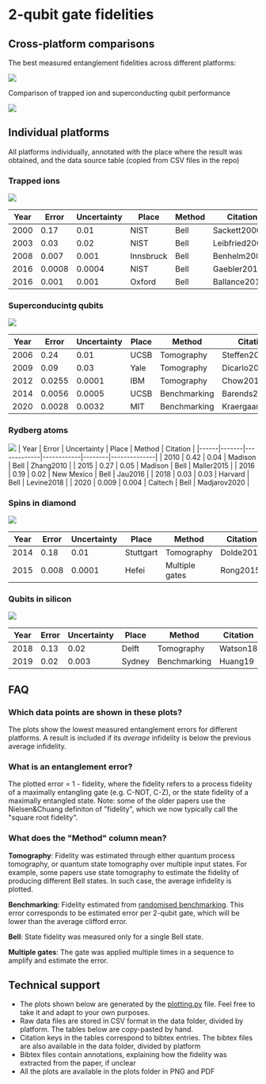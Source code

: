 # 2-qubit gate fidelities

## Cross-platform comparisons
The best measured entanglement fidelities across different platforms:

![](plots/combined.png)

Comparison of trapped ion and superconducting qubit performance

![](plots/ions_vs_supercond.png)

## Individual platforms

All platforms individually, annotated with the place where the result was obtained, and the data source table (copied from CSV files in the repo)

### Trapped ions

![](plots/ions.png)

| Year | Error  | Uncertainty | Place     | Method | Citation       | 
|------|--------|-------------|-----------|--------|----------------| 
| 2000 | 0.17   | 0.01        | NIST      | Bell   | Sackett2000    | 
| 2003 | 0.03   | 0.02        | NIST      | Bell   | Leibfried2003b | 
| 2008 | 0.007  | 0.001       | Innsbruck | Bell   | Benhelm2008    | 
| 2016 | 0.0008 | 0.0004      | NIST      | Bell   | Gaebler2016    | 
| 2016 | 0.001  | 0.001       | Oxford    | Bell   | Ballance2016   |

### Superconducintg qubits
![](plots/superconducting.png)

| Year | Error  | Uncertainty | Place | Method       | Citation       | 
|------|--------|-------------|-------|--------------|----------------| 
| 2006 | 0.24   | 0.01        | UCSB  | Tomography   | Steffen2006    | 
| 2009 | 0.09   | 0.03        | Yale  | Tomography   | Dicarlo2009    | 
| 2012 | 0.0255 | 0.0001      | IBM   | Tomography   | Chow2012       | 
| 2014 | 0.0056 | 0.0005      | UCSB  | Benchmarking | Barends2014    | 
| 2020 | 0.0028 | 0.0032      | MIT   | Benchmarking | Kraergaard2020 | 


### Rydberg atoms
![](plots/rydbergs.png)
| Year | Error | Uncertainty | Place      | Method | Citation     | 
|------|-------|-------------|------------|--------|--------------| 
| 2010 | 0.42  | 0.04        | Madison    | Bell   | Zhang2010    | 
| 2015 | 0.27  | 0.05        | Madison    | Bell   | Maller2015   | 
| 2016 | 0.19  | 0.02        | New Mexico | Bell   | Jau2016      | 
| 2018 | 0.03  | 0.03        | Harvard    | Bell   | Levine2018   | 
| 2020 | 0.009 | 0.004       | Caltech    | Bell   | Madjarov2020 | 

### Spins in diamond

![](plots/diamond.png)

| Year | Error | Uncertainty | Place     | Method         | Citation  | 
|------|-------|-------------|-----------|----------------|-----------| 
| 2014 | 0.18  | 0.01        | Stuttgart | Tomography     | Dolde2014 | 
| 2015 | 0.008 | 0.0001      | Hefei     | Multiple gates | Rong2015  | 



### Qubits in silicon

![](plots/silicon.png)

| Year | Error | Uncertainty | Place  | Method       | Citation | 
|------|-------|-------------|--------|--------------|----------| 
| 2018 | 0.13  | 0.02        | Delft  | Tomography   | Watson18 | 
| 2019 | 0.02  | 0.003       | Sydney | Benchmarking | Huang19  | 


## FAQ
### Which data points are shown in these plots?

The plots show the lowest measured entanglement errors for different platforms. A result is included if its *average* infidelity is below the previous average infidelity.

### What is an entanglement error?

The plotted error = 1 - fidelity, where the fidelity refers to a process fidelity of a maximally entangling gate (e.g. C-NOT, C-Z), or the state fidelity of a maximally entangled state. Note: some of the older papers use the Nielsen&Chuang definiton of "fidelity", which we now typically call the "square root fidelity". 

### What does the "Method" column mean?
**Tomography**: Fidelity was estimated through either quantum process tomography, or quantum state tomography over multiple input states. For example, some papers use state tomography to estimate the fidelity of producing different Bell states. In such case, the average infidelity is plotted.

**Benchmarking**: Fidelity estimated from [randomised benchmarking](https://qiskit.org/textbook/ch-quantum-hardware/randomized-benchmarking.html). This error corresponds to be estimated error per 2-qubit gate, which will be lower than the average clifford error.

**Bell**: State fidelity was measured only for a single Bell state. 

**Multiple gates**: The gate was applied multiple times in a sequence to amplify and estimate the error.

## Technical support
- The plots shown below are generated by the [plotting.py](plotting.py) file. Feel free to take it and adapt to your own purposes.
- Raw data files are stored in CSV format in the data folder, divided by platform. The tables below are copy-pasted by hand.
- Citation keys in the tables correspond to bibtex entries. The bibtex files are also available in the data folder, divided by platform
- Bibtex files contain annotations, explaining how the fidelity was extracted from the paper, if unclear
- All the plots are available in the plots folder in PNG and PDF

